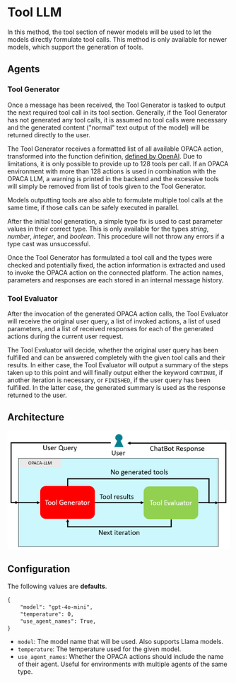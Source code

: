 # Tool LLM

In this method, the tool section of newer models will be used to let the models directly formulate tool calls. This method is only available for newer models, which support the generation of tools.

## Agents

### Tool Generator

Once a message has been received, the Tool Generator is tasked to output the next required tool call in its tool section. Generally, if the Tool Generator has not generated any tool calls, it is assumed no tool calls were necessary and the generated content ("normal" text output of the model) will be returned directly to the user.

The Tool Generator receives a formatted list of all available OPACA action, transformed into the function definition, [defined by OpenAI](https://platform.openai.com/docs/guides/function-calling). Due to limitations, it is only possible to provide up to 128 tools per call. If an OPACA environment with more than 128 actions is used in combination with the OPACA LLM, a warning is printed in the backend and the excessive tools will simply be removed from list of tools given to the Tool Generator.

Models outputting tools are also able to formulate multiple tool calls at the same time, if those calls can be safely executed in parallel.

After the initial tool generation, a simple type fix is used to cast parameter values in their correct type. This is only available for the types _string_, _number_, _integer_, and _boolean_. This procedure will not throw any errors if a type cast was unsuccessful.

Once the Tool Generator has formulated a tool call and the types were checked and potentially fixed, the action information is extracted and used to invoke the OPACA action on the connected platform. The action names, parameters and responses are each stored in an internal message history.

### Tool Evaluator

After the invocation of the generated OPACA action calls, the Tool Evaluator will receive the original user query, a list of invoked actions, a list of used parameters, and a list of received responses for each of the generated actions during the current user request.

The Tool Evaluator will decide, whether the original user query has been fulfilled and can be answered completely with the given tool calls and their results. In either case, the Tool Evaluator will output a summary of the steps taken up to this point and will finally output either the keyword `CONTINUE`, if another iteration is necessary, or `FINISHED`, if the user query has been fulfilled. In the latter case, the generated summary is used as the response returned to the user.

## Architecture

![Tool LLM Architecture](../img/tool-llm-architecture.png)

## Configuration

The following values are **defaults**.

```
{
    "model": "gpt-4o-mini",
    "temperature": 0,
    "use_agent_names": True,
}
```

- `model`: The model name that will be used. Also supports Llama models.
- `temperature`: The temperature used for the given model.
- `use_agent_names`: Whether the OPACA actions should include the name of their agent. Useful for environments with multiple agents of the same type.
